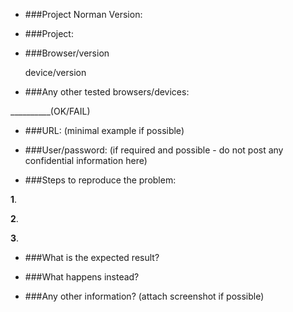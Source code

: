 + ###Project Norman Version:


+ ###Project:


+ ###Browser/version <p>device/version</p> 


+ ###Any other tested browsers/devices:  

__________(OK/FAIL)


+ ###URL:   (minimal example if possible)


+ ###User/password:    (if required and possible - do not post any confidential information here)


+ ###Steps to reproduce the problem:


**1**.

**2**.

**3**.


+ ###What is the expected result?

 
+ ###What happens instead?


+ ###Any other information? (attach screenshot if possible)
